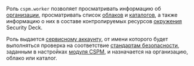 Роль `cspm.worker` позволяет просматривать информацию об [организации](../../organization/concepts/organization.md), просматривать список [облаков](../../resource-manager/concepts/resources-hierarchy.md#cloud) и [каталогов](../../resource-manager/concepts/resources-hierarchy.md#folder), а также информацию о них в составе контролируемых ресурсов [окружения](../../security-deck/concepts/workspace.md) Security Deck.

Роль выдается [сервисному аккаунту](../../iam/concepts/users/service-accounts.md), от имени которого будет выполняться проверка на соответствие [стандартам безопасности](../../security-deck/concepts/cspm.md#standards), заданным в настройках [модуля CSPM](../../security-deck/concepts/cspm.md), и назначается на организацию, облако или каталог.
